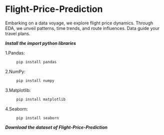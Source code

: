 # Flight-Price-Prediction
Embarking on a data voyage, we explore flight price dynamics. Through EDA, we unveil patterns, time trends, and route influences. Data guide your travel plans.

***Install the import python libraries***

1.Pandas:
```bash
     pip install pandas
```

2.NumPy:
```bash
     pip install numpy
```


3.Matplotlib:
```bash
     pip install matplotlib
```

4.Seaborn:
```bash
     pip install seaborn
```
***Download the dataset of Flight-Price-Prediction***
